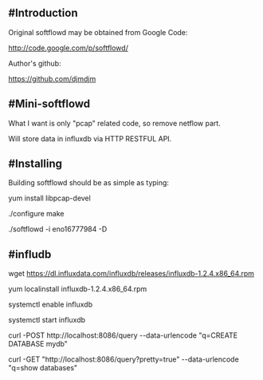 
#Introduction
------------
Original softflowd may be obtained from Google Code:

http://code.google.com/p/softflowd/

Author's github:

https://github.com/djmdjm

#Mini-softflowd
-------------
What I want is only "pcap" related code, so remove netflow part.

Will store data in influxdb via HTTP RESTFUL API.


#Installing
----------
Building softflowd should be as simple as typing:

yum install libpcap-devel

./configure
make

./softflowd -i eno16777984 -D

#infludb
----------
wget https://dl.influxdata.com/influxdb/releases/influxdb-1.2.4.x86_64.rpm

yum localinstall influxdb-1.2.4.x86_64.rpm

systemctl enable influxdb

systemctl start influxdb

curl -POST http://localhost:8086/query --data-urlencode "q=CREATE DATABASE mydb"

curl -GET "http://localhost:8086/query?pretty=true" --data-urlencode "q=show databases"


